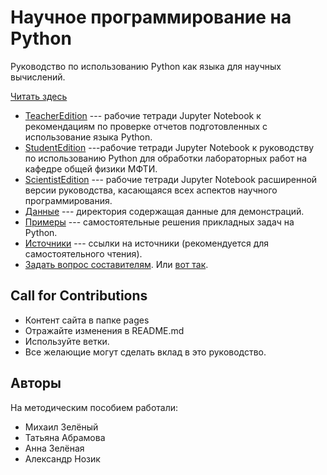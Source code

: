 # Научное программирование на Python

Руководство по использованию Python как языка для научных вычислений.

[Читать здесь](https://sciprogcentre.github.io/python-scientific-book/)

* [TeacherEdition](pages/TeacherEdition/README.md) --- рабочие тетради Jupyter Notebook к рекомендациям по проверке отчетов подготовленных с использование языка Python.
* [StudentEdition](pages/StudentEdition/README.md) ---рабочие тетради Jupyter Notebook к руководству по использованию Python для обработки лабораторных работ на кафедре общей физики МФТИ.
* [ScientistEdition](pages/ScientistEdition/README.md) --- рабочие тетради Jupyter Notebook расширенной версии руководства, касающаяся всех аспектов научного программирования.
* [Данные](data/README.md)  --- директория содержащая данные для демонстраций.
* [Примеры](examples/README.md)  --- самостоятельные решения прикладных задач на  Python.
* [Источники](pages/links.md) --- ссылки на источники (рекомендуется для самостоятельного чтения).
* [Задать вопрос составителям](https://t.me/mipt_npm). Или [вот так](https://vk.com/ta_nyan).

## Call for Contributions

* Контент сайта в папке pages
* Отражайте изменения в README.md
* Используйте ветки.
* Все желающие могут сделать вклад в это руководство.

## Авторы

На методическим пособием работали:

* Михаил Зелёный
* Татьяна Абрамова
* Анна Зелёная
* Александр Нозик